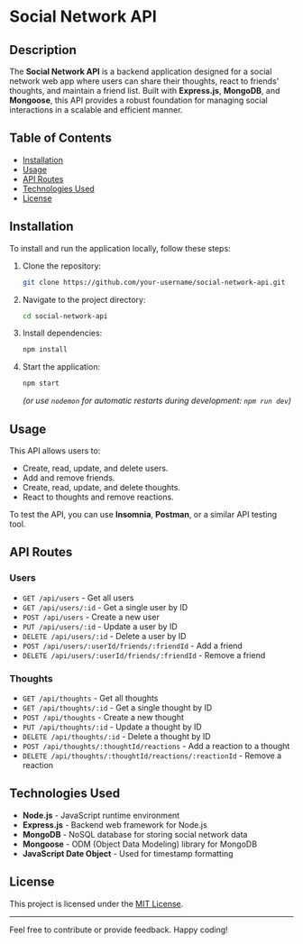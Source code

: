 # Social Network API

## Description
The **Social Network API** is a backend application designed for a social network web app where users can share their thoughts, react to friends' thoughts, and maintain a friend list. Built with **Express.js**, **MongoDB**, and **Mongoose**, this API provides a robust foundation for managing social interactions in a scalable and efficient manner.

## Table of Contents
- [Installation](#installation)
- [Usage](#usage)
- [API Routes](#api-routes)
- [Technologies Used](#technologies-used)
- [License](#license)

## Installation
To install and run the application locally, follow these steps:

1. Clone the repository:
   ```sh
   git clone https://github.com/your-username/social-network-api.git
   ```
2. Navigate to the project directory:
   ```sh
   cd social-network-api
   ```
3. Install dependencies:
   ```sh
   npm install
   ```
4. Start the application:
   ```sh
   npm start
   ```
   *(or use `nodemon` for automatic restarts during development: `npm run dev`)*

## Usage
This API allows users to:
- Create, read, update, and delete users.
- Add and remove friends.
- Create, read, update, and delete thoughts.
- React to thoughts and remove reactions.

To test the API, you can use **Insomnia**, **Postman**, or a similar API testing tool.

## API Routes

### Users
- `GET /api/users` - Get all users
- `GET /api/users/:id` - Get a single user by ID
- `POST /api/users` - Create a new user
- `PUT /api/users/:id` - Update a user by ID
- `DELETE /api/users/:id` - Delete a user by ID
- `POST /api/users/:userId/friends/:friendId` - Add a friend
- `DELETE /api/users/:userId/friends/:friendId` - Remove a friend

### Thoughts
- `GET /api/thoughts` - Get all thoughts
- `GET /api/thoughts/:id` - Get a single thought by ID
- `POST /api/thoughts` - Create a new thought
- `PUT /api/thoughts/:id` - Update a thought by ID
- `DELETE /api/thoughts/:id` - Delete a thought by ID
- `POST /api/thoughts/:thoughtId/reactions` - Add a reaction to a thought
- `DELETE /api/thoughts/:thoughtId/reactions/:reactionId` - Remove a reaction

## Technologies Used
- **Node.js** - JavaScript runtime environment
- **Express.js** - Backend web framework for Node.js
- **MongoDB** - NoSQL database for storing social network data
- **Mongoose** - ODM (Object Data Modeling) library for MongoDB
- **JavaScript Date Object** - Used for timestamp formatting


## License
This project is licensed under the [MIT License](LICENSE).

---
Feel free to contribute or provide feedback. Happy coding!

